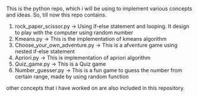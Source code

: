 This is the python repo, which i will be using to implement various concepts and ideas.
So, till now this repo contains.
1. rock_paper_scissor.py -> Using if-else statement and looping. It design to play with the computer using random number
2. Kmeans.py -> This is the implementation of kmeans algorithm
3. Choose_your_own_adventure.py -> This is a afventure game using nested if-else statement
4. Apriori.py -> This is implementation of apriori algorithm
5. Quiz_game.py -> This is a Quiz game
6. Number_guesser.py -> This is a fun game to guess the number from certain range, made by using random function

other concepts that i have worked on are also included in this repository.
